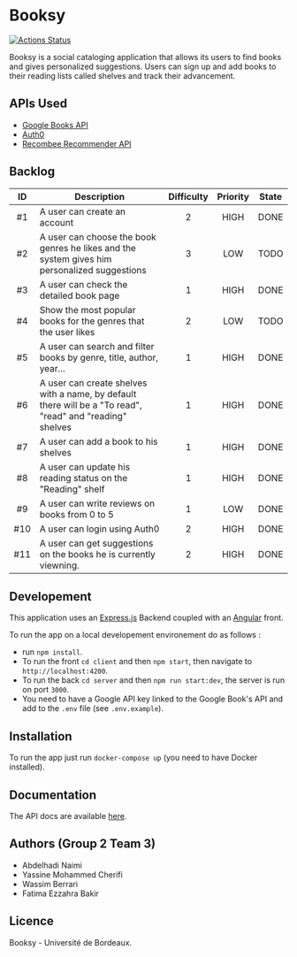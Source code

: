# Booksy

[![Actions Status](https://github.com/abdelhadinaimi/booksy/workflows/build/badge.svg)](https://github.com/abdelhadinaimi/booksy/actions)

Booksy is a social cataloging application that allows its users to find books and gives personalized suggestions. Users can sign up and add books to their reading lists called shelves and track their advancement.

## APIs Used
- [Google Books API](https://developers.google.com/books)
- [Auth0](http://auth0.com/)
- [Recombee Recommender API](https://www.recombee.com/)

## Backlog

| ID | Description | Difficulty | Priority  | State |
|:-:|--|:-:|:-:|:-:|
| #1 | A user can create an account | 2 | HIGH | DONE |
| #2 | A user can choose the book genres he likes and the system gives him personalized suggestions | 3 | LOW | TODO |
| #3 | A user can check the detailed book page| 1 | HIGH | DONE |
| #4 | Show the most popular books for the genres that the user likes | 2 | LOW | TODO |
| #5 | A user can search and filter books by genre, title, author, year...| 1 | HIGH | DONE |
| #6 | A user can create shelves with a name, by default there will be a "To read", "read" and "reading" shelves| 1 | HIGH | DONE |
| #7 | A user can add a book to his shelves| 1 | HIGH | DONE |
| #8|  A user can update his reading status on the "Reading" shelf| 1 | HIGH | DONE |
| #9 | A user can write reviews on books from 0 to 5 | 1 | LOW | DONE |
| #10 | A user can login using Auth0| 2 | HIGH | DONE |
| #11 | A user can get suggestions on the books he is currently viewning.| 2 | HIGH | DONE |

## Developement
This application uses an [Express.js](https://expressjs.com/) Backend coupled with an [Angular](https://angular.io/) front.

To run the app on a local developement environement do as follows :
- run `npm install`.
- To run the front `cd client` and then `npm start`, then navigate to `http://localhost:4200`.
- To run the back `cd server` and then `npm run start:dev`, the server is run on port `3000`.
- You need to have a Google API key linked to the Google Book's API and add to the `.env` file (see `.env.example`).

## Installation
To run the app just run `docker-compose up`  (you need to have Docker installed).

## Documentation
The API docs are available [here](https://booksy-api.herokuapp.com/api-docs/).

## Authors (Group 2 Team 3)
- Abdelhadi Naimi
- Yassine Mohammed Cherifi
- Wassim Berrari
- Fatima Ezzahra Bakir

## Licence
Booksy - Université de Bordeaux.
